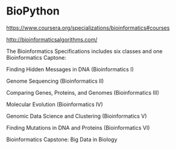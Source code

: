# BioPython

https://www.coursera.org/specializations/bioinformatics#courses

http://bioinformaticsalgorithms.com/

The Bioinformatics Specifications includes six classes and one Bioinformatics Captone:

Finding Hidden Messages in DNA (Bioinformatics I)

Genome Sequencing (Bioinformatics II)

Comparing Genes, Proteins, and Genomes (Bioinformatics III)

Molecular Evolution (Bioinformatics IV)

Genomic Data Science and Clustering (Bioinformatics V)

Finding Mutations in DNA and Proteins (Bioinformatics VI)

Bioinformatics Capstone: Big Data in Biology
